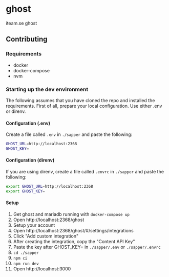 # ghost

iteam.se ghost

## Contributing

### Requirements

- docker
- docker-compose
- nvm

### Starting up the dev environment

The following assumes that you have cloned the repo and installed the requirements. First of all, prepare your local configuration. Use either .env or direnv.

#### Configuration (.env)

Create a file called `.env` in `./sapper` and paste the following:

```bash
GHOST_URL=http://localhost:2368
GHOST_KEY=
```

#### Configuration (direnv)

If you are using direnv, create a file called `.envrc` in `./sapper` and paste the following:

```bash
export GHOST_URL=http://localhost:2368
export GHOST_KEY=
```

#### Setup

1. Get ghost and mariadb running with `docker-compose up`
2. Open http://localhost:2368/ghost
3. Setup your account
4. Open http://localhost:2368/ghost/#/settings/integrations
5. Click "Add custom integration"
6. After creating the integration, copy the "Content API Key"
7. Paste the key after GHOST_KEY= in `./sapper/.env` or `./sapper/.envrc`
8. `cd ./sapper`
9. `npm ci`
10. `npm run dev`
11. Open http://localhost:3000
